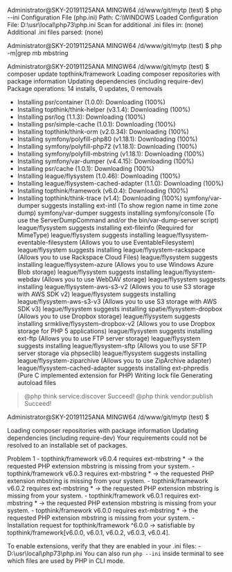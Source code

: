 Administrator@SKY-20191125ANA MINGW64 /d/www/git/mytp (test)
$ php --ini
Configuration File (php.ini) Path: C:\WINDOWS
Loaded Configuration File:         D:\usr\local\php73\php.ini
Scan for additional .ini files in: (none)
Additional .ini files parsed:      (none)

Administrator@SKY-20191125ANA MINGW64 /d/www/git/mytp (test)
$ php -m|grep mb
mbstring

Administrator@SKY-20191125ANA MINGW64 /d/www/git/mytp (test)
$ composer update topthink/framework
Loading composer repositories with package information
Updating dependencies (including require-dev)
Package operations: 14 installs, 0 updates, 0 removals
  - Installing psr/container (1.0.0): Downloading (100%)
  - Installing topthink/think-helper (v3.1.4): Downloading (100%)
  - Installing psr/log (1.1.3): Downloading (100%)
  - Installing psr/simple-cache (1.0.1): Downloading (100%)
  - Installing topthink/think-orm (v2.0.34): Downloading (100%)
  - Installing symfony/polyfill-php80 (v1.18.1): Downloading (100%)
  - Installing symfony/polyfill-php72 (v1.18.1): Downloading (100%)
  - Installing symfony/polyfill-mbstring (v1.18.1): Downloading (100%)
  - Installing symfony/var-dumper (v4.4.15): Downloading (100%)
  - Installing psr/cache (1.0.1): Downloading (100%)
  - Installing league/flysystem (1.0.46): Downloading (100%)
  - Installing league/flysystem-cached-adapter (1.1.0): Downloading (100%)
  - Installing topthink/framework (v6.0.4): Downloading (100%)
  - Installing topthink/think-trace (v1.4): Downloading (100%)
symfony/var-dumper suggests installing ext-intl (To show region name in time zone dump)
symfony/var-dumper suggests installing symfony/console (To use the ServerDumpCommand and/or the bin/var-dump-server script)
league/flysystem suggests installing ext-fileinfo (Required for MimeType)
league/flysystem suggests installing league/flysystem-eventable-filesystem (Allows you to use EventableFilesystem)
league/flysystem suggests installing league/flysystem-rackspace (Allows you to use Rackspace Cloud Files)
league/flysystem suggests installing league/flysystem-azure (Allows you to use Windows Azure Blob storage)
league/flysystem suggests installing league/flysystem-webdav (Allows you to use WebDAV storage)
league/flysystem suggests installing league/flysystem-aws-s3-v2 (Allows you to use S3 storage with AWS SDK v2)
league/flysystem suggests installing league/flysystem-aws-s3-v3 (Allows you to use S3 storage with AWS SDK v3)
league/flysystem suggests installing spatie/flysystem-dropbox (Allows you to use Dropbox storage)
league/flysystem suggests installing srmklive/flysystem-dropbox-v2 (Allows you to use Dropbox storage for PHP 5 applications)
league/flysystem suggests installing ext-ftp (Allows you to use FTP server storage)
league/flysystem suggests installing league/flysystem-sftp (Allows you to use SFTP server storage via phpseclib)
league/flysystem suggests installing league/flysystem-ziparchive (Allows you to use ZipArchive adapter)
league/flysystem-cached-adapter suggests installing ext-phpredis (Pure C implemented extension for PHP)
Writing lock file
Generating autoload files
> @php think service:discover
Succeed!
> @php think vendor:publish
Succeed!

Administrator@SKY-20191125ANA MINGW64 /d/www/git/mytp (test)
$



Loading composer repositories with package information
Updating dependencies (including require-dev)
Your requirements could not be resolved to an installable set of packages.

  Problem 1
    - topthink/framework v6.0.4 requires ext-mbstring * -> the requested PHP extension mbstring is missing from your system.
    - topthink/framework v6.0.3 requires ext-mbstring * -> the requested PHP extension mbstring is missing from your system.
    - topthink/framework v6.0.2 requires ext-mbstring * -> the requested PHP extension mbstring is missing from your system.
    - topthink/framework v6.0.1 requires ext-mbstring * -> the requested PHP extension mbstring is missing from your system.
    - topthink/framework v6.0.0 requires ext-mbstring * -> the requested PHP extension mbstring is missing from your system.
    - Installation request for topthink/framework ^6.0.0 -> satisfiable by topthink/framework[v6.0.0, v6.0.1, v6.0.2, v6.0.3, v6.0.4].

  To enable extensions, verify that they are enabled in your .ini files:
    - D:\usr\local\php73\php.ini
  You can also run `php --ini` inside terminal to see which files are used by PHP in CLI mode.
